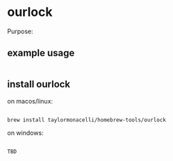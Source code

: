 # ourlock

Purpose:


## example usage

```bash


```

## install ourlock


on macos/linux:
```bash

brew install taylormonacelli/homebrew-tools/ourlock

```


on windows:

```powershell

TBD

```
